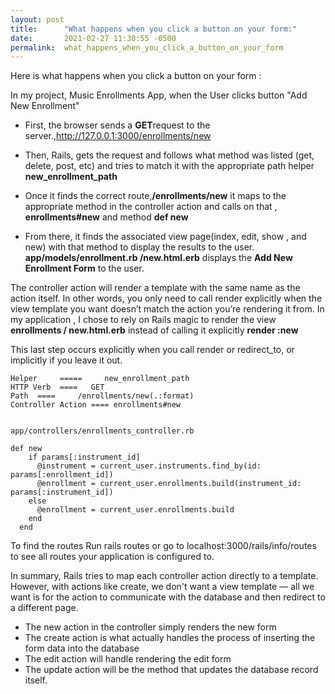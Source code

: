 ```yaml
---
layout: post
title:      "What happens when you click a button on your form:"
date:       2021-02-27 11:30:55 -0500
permalink:  what_happens_when_you_click_a_button_on_your_form
---
```



Here is what happens when you click a button on your form :


In my project, Music Enrollments App,  when the User clicks  button "Add New Enrollment" 


* First, the browser sends a **GET**request to the server.,http://127.0.0.1:3000/enrollments/new

* Then, Rails, gets the request and follows what method was listed (get, delete, post, etc) and tries to match it with the appropriate  path helper **new_enrollment_path**  

* Once it finds the correct route,**/enrollments/new** it maps to the appropriate method in the controller action and calls on that , **enrollments#new**  and method **def new**

* From there, it finds the associated view page(index, edit, show , and new) with that method to display the results to the user. **app/models/enrollment.rb /new.html.erb**  displays the **Add New Enrollment Form** to the user.


The controller action will render a template with the same name as the action itself. In other words, you only need to call render explicitly when the view template you want doesn’t match the action you’re rendering it from. In my application , I chose to rely on Rails magic to render the view **enrollments / new.html.erb**  instead of calling it explicitly **render  :new**

This last step occurs explicitly when you call render or redirect_to, or implicitly if you leave it out.


```
Helper     =====     new_enrollment_path 
HTTP Verb  ====   GET  
Path  ====     /enrollments/new(.:format)	          
Controller Action ==== enrollments#new


app/controllers/enrollments_controller.rb

def new
    if params[:instrument_id]
      @instrument = current_user.instruments.find_by(id: params[:enrollment_id])
      @enrollment = current_user.enrollments.build(instrument_id: params[:instrument_id])
    else
      @enrollment = current_user.enrollments.build
    end
  end
```

To find the routes Run rails routes or go to localhost:3000/rails/info/routes to see all routes your application is configured to.


In summary, Rails tries to map each controller action directly to a template. However, with actions like create, we don't want a view template –– all we want is for the action to communicate with the database and then redirect to a different page.

* The new action in the controller simply renders the new form
* The create action is what actually handles the process of inserting the form data into the database
* The edit action will handle rendering the edit form
* The update action will be the method that updates the database record itself.



















